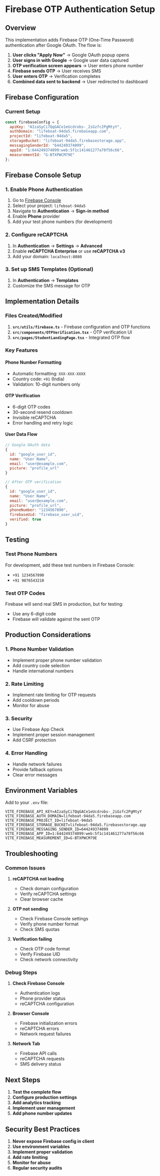 # Firebase OTP Authentication Setup

## Overview

This implementation adds Firebase OTP (One-Time Password) authentication after Google OAuth. The flow is:

1. **User clicks "Apply Now"** → Google OAuth popup opens
2. **User signs in with Google** → Google user data captured
3. **OTP verification screen appears** → User enters phone number
4. **Firebase sends OTP** → User receives SMS
5. **User enters OTP** → Verification completes
6. **Combined data sent to backend** → User redirected to dashboard

## Firebase Configuration

### Current Setup
```javascript
const firebaseConfig = {
  apiKey: "AIzaSyCi7QqGACe1eUcdrobs-_2iGzfc2PgMtyY",
  authDomain: "lifeboat-94da5.firebaseapp.com",
  projectId: "lifeboat-94da5",
  storageBucket: "lifeboat-94da5.firebasestorage.app",
  messagingSenderId: "644249374099",
  appId: "1:644249374099:web:5f1c141461277a78f56c66",
  measurementId: "G-BTXPWCM79E"
};
```

## Firebase Console Setup

### 1. Enable Phone Authentication
1. Go to [Firebase Console](https://console.firebase.google.com/)
2. Select your project: `lifeboat-94da5`
3. Navigate to **Authentication** → **Sign-in method**
4. Enable **Phone** provider
5. Add your test phone numbers (for development)

### 2. Configure reCAPTCHA
1. In **Authentication** → **Settings** → **Advanced**
2. Enable **reCAPTCHA Enterprise** or use **reCAPTCHA v3**
3. Add your domain: `localhost:8080`

### 3. Set up SMS Templates (Optional)
1. In **Authentication** → **Templates**
2. Customize the SMS message for OTP

## Implementation Details

### Files Created/Modified

1. **`src/utils/firebase.ts`** - Firebase configuration and OTP functions
2. **`src/components/OTPVerification.tsx`** - OTP verification UI
3. **`src/pages/StudentLandingPage.tsx`** - Integrated OTP flow

### Key Features

#### Phone Number Formatting
- Automatic formatting: `XXX-XXX-XXXX`
- Country code: `+91` (India)
- Validation: 10-digit numbers only

#### OTP Verification
- 6-digit OTP codes
- 30-second resend cooldown
- Invisible reCAPTCHA
- Error handling and retry logic

#### User Data Flow
```javascript
// Google OAuth data
{
  id: "google_user_id",
  name: "User Name",
  email: "user@example.com",
  picture: "profile_url"
}

// After OTP verification
{
  id: "google_user_id",
  name: "User Name", 
  email: "user@example.com",
  picture: "profile_url",
  phoneNumber: "1234567890",
  firebaseUid: "firebase_user_uid",
  verified: true
}
```

## Testing

### Test Phone Numbers
For development, add these test numbers in Firebase Console:
- `+91 1234567890`
- `+91 9876543210`

### Test OTP Codes
Firebase will send real SMS in production, but for testing:
- Use any 6-digit code
- Firebase will validate against the sent OTP

## Production Considerations

### 1. Phone Number Validation
- Implement proper phone number validation
- Add country code selection
- Handle international numbers

### 2. Rate Limiting
- Implement rate limiting for OTP requests
- Add cooldown periods
- Monitor for abuse

### 3. Security
- Use Firebase App Check
- Implement proper session management
- Add CSRF protection

### 4. Error Handling
- Handle network failures
- Provide fallback options
- Clear error messages

## Environment Variables

Add to your `.env` file:
```env
VITE_FIREBASE_API_KEY=AIzaSyCi7QqGACe1eUcdrobs-_2iGzfc2PgMtyY
VITE_FIREBASE_AUTH_DOMAIN=lifeboat-94da5.firebaseapp.com
VITE_FIREBASE_PROJECT_ID=lifeboat-94da5
VITE_FIREBASE_STORAGE_BUCKET=lifeboat-94da5.firebasestorage.app
VITE_FIREBASE_MESSAGING_SENDER_ID=644249374099
VITE_FIREBASE_APP_ID=1:644249374099:web:5f1c141461277a78f56c66
VITE_FIREBASE_MEASUREMENT_ID=G-BTXPWCM79E
```

## Troubleshooting

### Common Issues

1. **reCAPTCHA not loading**
   - Check domain configuration
   - Verify reCAPTCHA settings
   - Clear browser cache

2. **OTP not sending**
   - Check Firebase Console settings
   - Verify phone number format
   - Check SMS quotas

3. **Verification failing**
   - Check OTP code format
   - Verify Firebase UID
   - Check network connectivity

### Debug Steps

1. **Check Firebase Console**
   - Authentication logs
   - Phone provider status
   - reCAPTCHA configuration

2. **Browser Console**
   - Firebase initialization errors
   - reCAPTCHA errors
   - Network request failures

3. **Network Tab**
   - Firebase API calls
   - reCAPTCHA requests
   - SMS delivery status

## Next Steps

1. **Test the complete flow**
2. **Configure production settings**
3. **Add analytics tracking**
4. **Implement user management**
5. **Add phone number updates**

## Security Best Practices

1. **Never expose Firebase config in client**
2. **Use environment variables**
3. **Implement proper validation**
4. **Add rate limiting**
5. **Monitor for abuse**
6. **Regular security audits** 